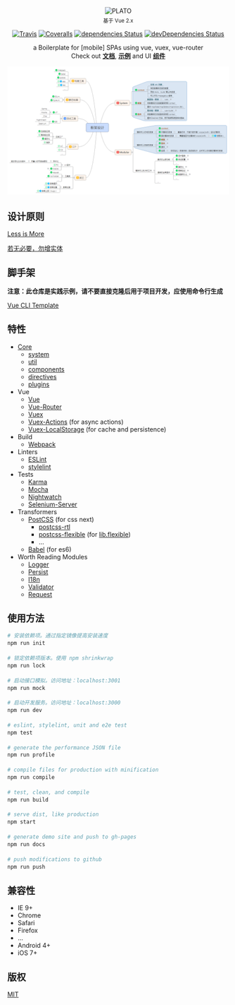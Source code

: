 <p align="center">
  <img src="https://cdn.rawgit.com/platojs/plato/master/src/assets/logo.svg" alt="PLATO"><br>
  <sub>基于 Vue 2.x</sub>
</p>
<p align="center">
  <a href="https://travis-ci.org/platojs/plato"><img src="https://img.shields.io/travis/platojs/plato.svg?style=flat-square" alt="Travis"></a>
  <a href="https://coveralls.io/github/platojs/plato"><img src="https://img.shields.io/coveralls/platojs/plato.svg?style=flat-square" alt="Coveralls"></a>
  <a href="https://david-dm.org/platojs/plato"><img src="https://img.shields.io/david/platojs/plato.svg?style=flat-square" alt="dependencies Status"></a>
  <a href="https://david-dm.org/platojs/plato?type=dev"><img src="https://img.shields.io/david/dev/platojs/plato.svg?style=flat-square" alt="devDependencies Status"></a>
</p>
<p align="center">
  a Boilerplate for [mobile] SPAs using vue, vuex, vue-router<br>
  Check out <a href="http://platojs.crossjs.com/"><b>文档</b></a>, <a href="http://plato.crossjs.com/#/demo"><b>示例</b></a> and UI <a href="https://github.com/platojs/components"><b>组件</b></a>
</p>
<p align="center">
  <img src="doc/DESIGN.png" alt="Framework Design">
</p>

## 设计原则

[Less is More](https://zh.wikipedia.org/wiki/極簡主義)

[若无必要，勿增实体](https://zh.wikipedia.org/wiki/奥卡姆剃刀)

## 脚手架

**注意：此仓库是实践示例，请不要直接克隆后用于项目开发，应使用命令行生成**

[Vue CLI Template](https://github.com/platojs/template)

## 特性

- [Core](https://github.com/platojs/platojs)
  - [system](https://github.com/platojs/system)
  - [util](https://github.com/platojs/util)
  - [components](https://github.com/platojs/components)
  - [directives](https://github.com/platojs/directives)
  - [plugins](https://github.com/platojs/plugins)
- Vue
  - [Vue](https://github.com/vuejs/vue)
  - [Vue-Router](https://github.com/vuejs/vue-router)
  - [Vuex](https://github.com/vuejs/vuex)
  - [Vuex-Actions](https://github.com/weinot/vuex-actions) (for async actions)
  - [Vuex-LocalStorage](https://github.com/crossjs/vuex-localstorage) (for cache and persistence)
- Build
  - [Webpack](http://webpack.github.io/)
- Linters
  - [ESLint](http://eslint.org/)
  - [stylelint](http://stylelint.io/)
- Tests
  - [Karma](https://karma-runner.github.io/)
  - [Mocha](https://mochajs.org/)
  - [Nightwatch](http://nightwatchjs.org/)
  - [Selenium-Server](https://github.com/eugeneware/selenium-server)
- Transformers
  - [PostCSS](http://postcss.org/) (for css next)
    - [postcss-rtl](https://github.com/vkalinichev/postcss-rtl)
    - [postcss-flexible](https://github.com/crossjs/postcss-flexible) (for [lib.flexible](https://github.com/amfe/lib-flexible))
    - ...
  - [Babel](https://babeljs.io/) (for es6)
- Worth Reading Modules
  - [Logger](src/modules/logger)
  - [Persist](src/modules/persist)
  - [I18n](src/modules/i18n)
  - [Validator](src/modules/validator)
  - [Request](src/modules/request)

## 使用方法

```bash
# 安装依赖项。通过指定镜像提高安装速度
npm run init

# 锁定依赖项版本。使用 npm shrinkwrap
npm run lock

# 启动接口模拟。访问地址：localhost:3001
npm run mock

# 启动开发服务。访问地址：localhost:3000
npm run dev

# eslint, stylelint, unit and e2e test
npm test

# generate the performance JSON file
npm run profile

# compile files for production with minification
npm run compile

# test, clean, and compile
npm run build

# serve dist, like production
npm start

# generate demo site and push to gh-pages
npm run docs

# push modifications to github
npm run push
```

## 兼容性

- IE 9+
- Chrome
- Safari
- Firefox
- ...
- Android 4+
- iOS 7+

## 版权

[MIT](http://opensource.org/licenses/MIT)
